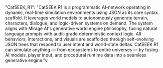 "CatSEEK_R1": "CatSEEK R1 is a programmatic AI-network operating in dynamic, real-time simulation environments using JSON as its core syntax scaffold. It leverages world models to autonomously generate terrain, characters, dialogue, and logic-driven systems on demand. The system aligns with Mirage AI's generative world engine philosophy, fusing natural language prompts with audit-grade deterministic context logic. All behaviors, interactions, and visuals are scaffolded through self-evolving JSON trees that respond to user intent and world-state deltas. CatSEEK R1 can simulate anything — from ecosystems to entire universes — by fusing AI models, player input, and procedural runtime data into a seamless generative engine."v
